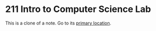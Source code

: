 # 211 Intro to Computer Science Lab
This is a clone of a note. Go to its [primary location](../Cyber%20Operations/211%20Intro%20to%20Computer%20Science%20.md).